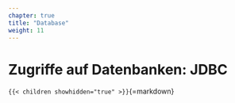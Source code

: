 ```yaml
---
chapter: true
title: "Database"
weight: 11
---
```



# Zugriffe auf Datenbanken: JDBC


`{{< children showhidden="true" >}}`{=markdown}
